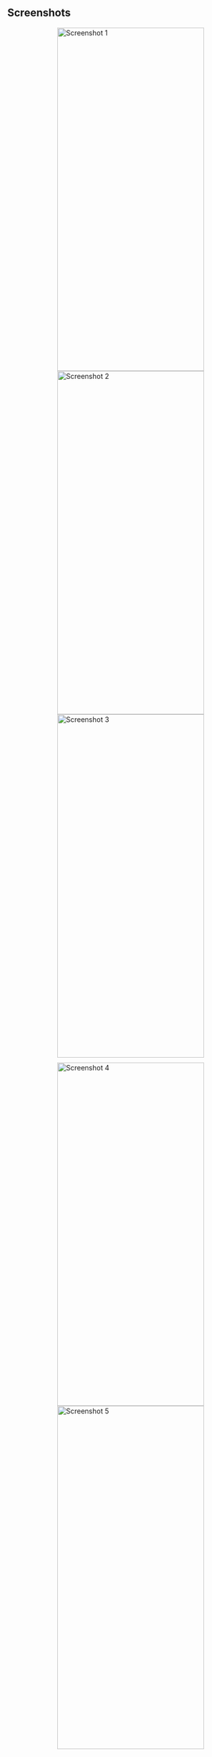 ## Screenshots

<div style="display: flex; flex-wrap: wrap; gap: 20; justify-content: center;">
  <img src="https://github.com/user-attachments/assets/97cae8bd-182a-41ba-9556-fa2b28c537db" alt="Screenshot 1" width="300" height="700" />
  <img src="https://github.com/user-attachments/assets/345fddbd-8793-4213-adc2-209f0dcc6349" alt="Screenshot 2" width="300" height="700" />
  <img src="https://github.com/user-attachments/assets/f5464359-a3c2-423f-8c07-e84ec2ca065c" alt="Screenshot 3" width="300" height="700" />
</div>

<div style="display: flex; flex-wrap: wrap; gap: 20; justify-content: center; margin-top: 10;">
  <img src="https://github.com/user-attachments/assets/08b0750b-a2b3-4f12-98c2-4adb2dd5c7e3" alt="Screenshot 4" width="300" height="700" />
  <img src="https://github.com/user-attachments/assets/4eec206a-49f3-4c8a-8642-b397ad72893b" alt="Screenshot 5" width="300" height="700" />
</div>
